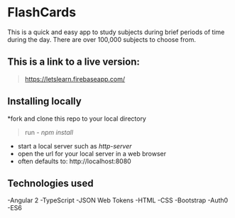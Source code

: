 # FlashCards #
This is a quick and easy app to study subjects during brief periods of time during the day.
There are over 100,000 subjects to choose from.

## This is a link to a live version: ##
> https://letslearn.firebaseapp.com/

## Installing locally ##
  *fork and clone this repo to your local directory
  >run - _npm install_ 
  * start a local server such as _http-server_
  * open the url for your local server in a web browser
  * often defaults to: http://localhost:8080

## Technologies used ##
  -Angular 2
  -TypeScript
  -JSON Web Tokens
  -HTML
  -CSS
  -Bootstrap
  -Auth0
  -ES6
